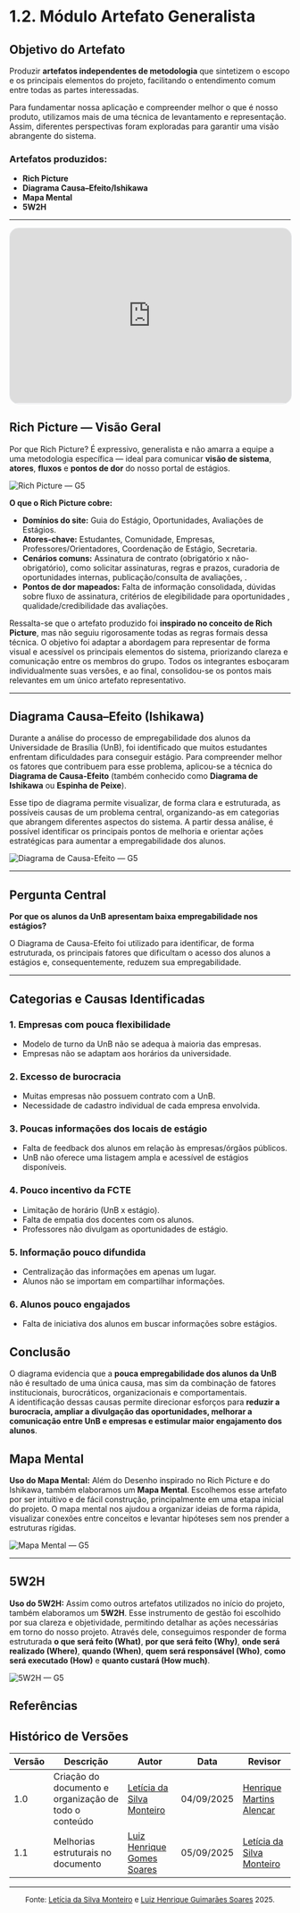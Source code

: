 # 1.2. Módulo Artefato Generalista

## Objetivo do Artefato

Produzir **artefatos independentes de metodologia** que sintetizem o escopo e os principais elementos do projeto, facilitando o entendimento comum entre todas as partes interessadas.

Para fundamentar nossa aplicação e compreender melhor o que é nosso produto, utilizamos mais de uma técnica de levantamento e representação. Assim, diferentes perspectivas foram exploradas para garantir uma visão abrangente do sistema.

### Artefatos produzidos:
- **Rich Picture**  
- **Diagrama Causa–Efeito/Ishikawa**  
- **Mapa Mental**
- **5W2H**



---
<div style="position: relative; width: 100%; max-width: 1100px; padding-bottom: 62%; height: 0; margin: 0 auto; border: 1px solid #e5e7eb; border-radius: 16px; overflow: hidden;">
  <iframe 
    src="https://miro.com/app/board/uXjVJNoiQ50=/" 
    frameborder="0" 
    allowfullscreen 
    style="position: absolute; top:0; left:0; width:100%; height:100%;">
  </iframe>
</div>



## Rich Picture — Visão Geral 

Por que Rich Picture? É expressivo, generalista e não amarra a equipe a uma metodologia específica — ideal para comunicar **visão de sistema**, **atores**, **fluxos** e **pontos de dor** do nosso portal de estágios.

![Rich Picture — G5](../../assets/imgs/RichPicture.jpg)

__O que o Rich Picture cobre:__

- **Domínios do site:** Guia do Estágio, Oportunidades, Avaliações de Estágios.  
- **Atores-chave:** Estudantes, Comunidade, Empresas, Professores/Orientadores, Coordenação de Estágio, Secretaria.  
- **Cenários comuns:** Assinatura de contrato (obrigatório x não-obrigatório), como solicitar assinaturas, regras e prazos, curadoria de oportunidades internas, publicação/consulta de avaliações, .  
- **Pontos de dor mapeados:** Falta de informação consolidada, dúvidas sobre fluxo de assinatura, critérios de elegibilidade para oportunidades , qualidade/credibilidade das avaliações.

Ressalta-se que o artefato produzido foi **inspirado no conceito de Rich Picture**, mas não seguiu rigorosamente todas as regras formais dessa técnica. O objetivo foi adaptar a abordagem para representar de forma visual e acessível os principais elementos do sistema, priorizando clareza e comunicação entre os membros do grupo. Todos os integrantes esboçaram individualmente suas versões, e ao final, consolidou-se os pontos mais relevantes em um único artefato representativo.

---

## Diagrama Causa–Efeito (Ishikawa)

Durante a análise do processo de empregabilidade dos alunos da Universidade de Brasília (UnB), foi identificado que muitos estudantes enfrentam dificuldades para conseguir estágio. Para compreender melhor os fatores que contribuem para esse problema, aplicou-se a técnica do **Diagrama de Causa-Efeito** (também conhecido como **Diagrama de Ishikawa** ou **Espinha de Peixe**).

Esse tipo de diagrama permite visualizar, de forma clara e estruturada, as possíveis causas de um problema central, organizando-as em categorias que abrangem diferentes aspectos do sistema. A partir dessa análise, é possível identificar os principais pontos de melhoria e orientar ações estratégicas para aumentar a empregabilidade dos alunos.


![Diagrama de Causa-Efeito — G5](../../assets/imgs/G5_ARQDSW_1.jpg)

---

## Pergunta Central
**Por que os alunos da UnB apresentam baixa empregabilidade nos estágios?**

O Diagrama de Causa-Efeito foi utilizado para identificar, de forma estruturada, os principais fatores que dificultam o acesso dos alunos a estágios e, consequentemente, reduzem sua empregabilidade.

---

## Categorias e Causas Identificadas

### 1. Empresas com pouca flexibilidade
- Modelo de turno da UnB não se adequa à maioria das empresas.  
- Empresas não se adaptam aos horários da universidade.  

### 2. Excesso de burocracia
- Muitas empresas não possuem contrato com a UnB.  
- Necessidade de cadastro individual de cada empresa envolvida.  

### 3. Poucas informações dos locais de estágio
- Falta de feedback dos alunos em relação às empresas/órgãos públicos.  
- UnB não oferece uma listagem ampla e acessível de estágios disponíveis.  

### 4. Pouco incentivo da FCTE
- Limitação de horário (UnB x estágio).  
- Falta de empatia dos docentes com os alunos.  
- Professores não divulgam as oportunidades de estágio.  

### 5. Informação pouco difundida
- Centralização das informações em apenas um lugar.  
- Alunos não se importam em compartilhar informações.  

### 6. Alunos pouco engajados
- Falta de iniciativa dos alunos em buscar informações sobre estágios.  

## Conclusão
O diagrama evidencia que a **pouca empregabilidade dos alunos da UnB** não é resultado de uma única causa, mas sim da combinação de fatores institucionais, burocráticos, organizacionais e comportamentais.  
A identificação dessas causas permite direcionar esforços para **reduzir a burocracia, ampliar a divulgação das oportunidades, melhorar a comunicação entre UnB e empresas e estimular maior engajamento dos alunos**.



## Mapa Mental 



**Uso do Mapa Mental:** Além do Desenho inspirado no Rich Picture e do Ishikawa, também elaboramos um **Mapa Mental**. Escolhemos esse artefato por ser intuitivo e de fácil construção, principalmente em uma etapa inicial do projeto. O mapa mental nos ajudou a organizar ideias de forma rápida, visualizar conexões entre conceitos e levantar hipóteses sem nos prender a estruturas rígidas.

![Mapa Mental — G5](../../assets/imgs/MapaMental.png)


---

## 5W2H



**Uso do 5W2H:** Assim como outros artefatos utilizados no início do projeto, também elaboramos um **5W2H**. Esse instrumento de gestão foi escolhido por sua clareza e objetividade, permitindo detalhar as ações necessárias em torno do nosso projeto. Através dele, conseguimos responder de forma estruturada **o que será feito (What)**, **por que será feito (Why)**, **onde será realizado (Where)**, **quando (When)**, **quem será responsável (Who)**, **como será executado (How)** e **quanto custará (How much)**.  


![5W2H — G5](../../assets/imgs/5W2H.jpg)


  
## Referências



## Histórico de Versões

| Versão | Descrição | Autor | Data | Revisor |
|--------|-------------------------------------------------------------|------------------------------------------|------------|------------------------------------------|
| 1.0    | Criação do documento e organização de todo o conteúdo       | [Letícia da Silva Monteiro](https://github.com/leticiamonteiroo) | 04/09/2025 | [Henrique Martins Alencar](https://github.com/henryqma) |
| 1.1    | Melhorias estruturais no documento                         | [Luiz Henrique Gomes Soares](https://github.com/luizh-gsoares)    | 05/09/2025 | [Letícia da Silva Monteiro](https://github.com/leticiamonteiroo) |

---


<font size="2"><p style="text-align: center">Fonte: [Letícia da Silva Monteiro](https://github.com/leticiamonteiroo) e [Luiz Henrique Guimarães Soares](https://github.com/luizh-gsoares) 2025.</p></font>
